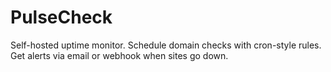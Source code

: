 # PulseCheck
 Self-hosted uptime monitor. Schedule domain checks with cron-style rules. Get alerts via email or webhook when sites go down.